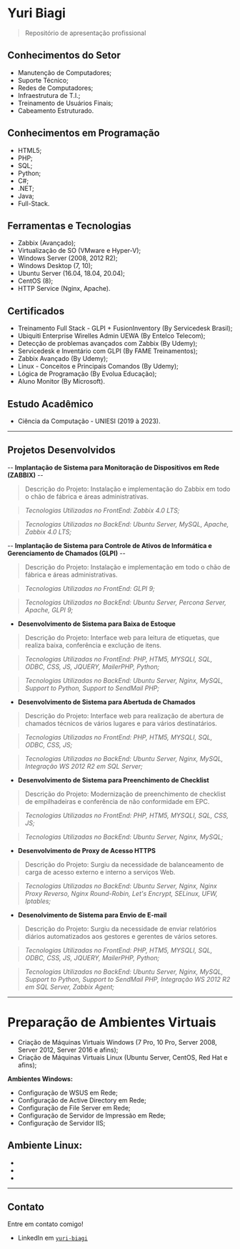 # Yuri Biagi

> Repositório de apresentação profissional

## Conhecimentos do Setor

- Manutenção de Computadores;
- Suporte Técnico;
- Redes de Computadores;
- Infraestrutura de T.I.;
- Treinamento de Usuários Finais;
- Cabeamento Estruturado.

## Conhecimentos em Programação

- HTML5;
- PHP;
- SQL;
- Python;
- C#;
- .NET;
- Java;
- Full-Stack.

## Ferramentas e Tecnologias

- Zabbix (Avançado);
- Virtualização de SO (VMware e Hyper-V);
- Windows Server (2008, 2012 R2);
- Windows Desktop (7, 10);
- Ubuntu Server (16.04, 18.04, 20.04);
- CentOS (8);
- HTTP Service (Nginx, Apache).

## Certificados

- Treinamento Full Stack - GLPI + FusionInventory (By Servicedesk Brasil);
- Ubiquiti Enterprise Wirelles Admin UEWA (By Entelco Telecom);
- Detecção de problemas avançados com Zabbix (By Udemy);
- Servicedesk e Inventário com GLPI (By FAME Treinamentos);
- Zabbix Avançado (By Udemy);
- Linux - Conceitos e Principais Comandos (By Udemy);
- Lógica de Programação (By Evolua Educação);
- Aluno Monitor (By Microsoft).

## Estudo Acadêmico

- Ciência da Computação - UNIESI (2019 à 2023).

---

## Projetos Desenvolvidos

-- **Implantação de Sistema para Monitoração de Dispositivos em Rede (ZABBIX)** --
> Descrição do Projeto: Instalação e implementação do Zabbix em todo o chão de fábrica e áreas administrativas.

> *Tecnologias Utilizadas no FrontEnd: Zabbix 4.0 LTS;*

> *Tecnologias Utilizadas no BackEnd: Ubuntu Server, MySQL, Apache, Zabbix 4.0 LTS;*


-- **Implantação de Sistema para Controle de Ativos de Informática e Gerenciamento de Chamados (GLPI)** --
> Descrição do Projeto: Instalação e implementação em todo o chão de fábrica e áreas administrativas.

> *Tecnologias Utilizadas no FrontEnd: GLPI 9;*

> *Tecnologias Utilizadas no BackEnd: Ubuntu Server, Percona Server, Apache, GLPI 9;*


- **Desenvolvimento de Sistema para Baixa de Estoque**
> Descrição do Projeto: Interface web para leitura de etiquetas, que realiza baixa, conferência e exclução de itens.

> *Tecnologias Utilizadas no FrontEnd: PHP, HTM5, MYSQLI, SQL, ODBC, CSS, JS, JQUERY, MailerPHP, Python;*

> *Tecnologias Utilizadas no BackEnd: Ubuntu Server, Nginx, MySQL, Support to Python, Support to SendMail PHP;*


- **Desenvolvimento de Sistema para Abertuda de Chamados**
> Descrição do Projeto: Interface web para realização de abertura de chamados técnicos de vários lugares e para vários destinatários.

> *Tecnologias Utilizadas no FrontEnd: PHP, HTM5, MYSQLI, SQL, ODBC, CSS, JS;*

> *Tecnologias Utilizadas no BackEnd: Ubuntu Server, Nginx, MySQL, Integração WS 2012 R2 em SQL Server;*


- **Desenvolvimento de Sistema para Preenchimento de Checklist**
> Descrição do Projeto: Modernização de preenchimento de checklist de empilhadeiras e conferência de não conformidade em EPC.

> *Tecnologias Utilizadas no FrontEnd: PHP, HTM5, MYSQLI, SQL, CSS, JS;*

> *Tecnologias Utilizadas no BackEnd: Ubuntu Server, Nginx, MySQL;*


- **Desenvolvimento de Proxy de Acesso HTTPS**
> Descrição do Projeto: Surgiu da necessidade de balanceamento de carga de acesso externo e interno a serviços Web.

> *Tecnologias Utilizadas no BackEnd: Ubuntu Server, Nginx, Nginx Proxy Reverso, Nginx Round-Robin, Let's Encrypt, SELinux, UFW, Iptables;*


- **Desenolvimento de Sistema para Envio de E-mail**
> Descrição do Projeto: Surgiu da necessidade de enviar relatórios diários automatizados aos gestores e gerentes de vários setores.

> *Tecnologias Utilizadas no FrontEnd: PHP, HTM5, MYSQLI, SQL, ODBC, CSS, JS, JQUERY, MailerPHP, Python;*

> *Tecnologias Utilizadas no BackEnd: Ubuntu Server, Nginx, MySQL, Support to Python, Support to SendMail PHP, Integração WS 2012 R2 em SQL Server, Zabbix Agent;*


---

# Preparação de Ambientes Virtuais

- Criação de Máquinas Virtuais Windows (7 Pro, 10 Pro, Server 2008, Server 2012, Server 2016 e afins);
- Criação de Máquinas Virtuais Linux (Ubuntu Server, CentOS, Red Hat e afins);

**Ambientes Windows:**
- Configuração de WSUS em Rede;
- Configuração de Active Directory em Rede;
- Configuração de File Server em Rede;
- Configuração de Servidor de Impressão em Rede;
- Configuração de Servidor IIS;

**Ambiente Linux:**
- 
- 
- 
- 

---

## Contato

Entre em contato comigo!

- LinkedIn em <a href="http://https://www.linkedin.com/in/yuri-biagi/" target="_blank"> `yuri-biagi` </a>
